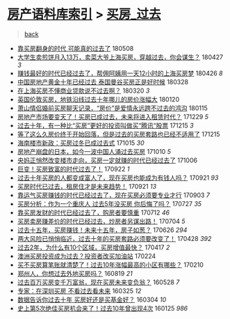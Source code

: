 [房产语料库索引](../../README.md)  > [买房_过去](买房_过去.md)
====
> [back](../README.md)

- [靠买房翻身的时代 可能真的过去了](http://jkwz.applinzi.com/ittc/7100713799927727110.html#%E9%9D%A0%E4%B9%B0%E6%88%BF%E7%BF%BB%E8%BA%AB%E7%9A%84%E6%97%B6%E4%BB%A3+%E5%8F%AF%E8%83%BD%E7%9C%9F%E7%9A%84%E8%BF%87%E5%8E%BB%E4%BA%86) 180508  
- [大学生卖煎饼月入13万，卖菜大爷上海买房，穿越过去，你会谋生？](http://jkwz.applinzi.com/ittc/7096661438246683659.html#%E5%A4%A7%E5%AD%A6%E7%94%9F%E5%8D%96%E7%85%8E%E9%A5%BC%E6%9C%88%E5%85%A513%E4%B8%87%EF%BC%8C%E5%8D%96%E8%8F%9C%E5%A4%A7%E7%88%B7%E4%B8%8A%E6%B5%B7%E4%B9%B0%E6%88%BF%EF%BC%8C%E7%A9%BF%E8%B6%8A%E8%BF%87%E5%8E%BB%EF%BC%8C%E4%BD%A0%E4%BC%9A%E8%B0%8B%E7%94%9F%EF%BC%9F) 180427 *3* 
- [赚钱最好的时代已经过去了，帮佣阿姨用一天12小时的上海买房梦](http://jkwz.applinzi.com/ittc/7091153326932755466.html#%E8%B5%9A%E9%92%B1%E6%9C%80%E5%A5%BD%E7%9A%84%E6%97%B6%E4%BB%A3%E5%B7%B2%E7%BB%8F%E8%BF%87%E5%8E%BB%E4%BA%86%EF%BC%8C%E5%B8%AE%E4%BD%A3%E9%98%BF%E5%A7%A8%E7%94%A8%E4%B8%80%E5%A4%A912%E5%B0%8F%E6%97%B6%E7%9A%84%E4%B8%8A%E6%B5%B7%E4%B9%B0%E6%88%BF%E6%A2%A6) 180426 *8* 
- [中国房地产黄金十年已经过去 泰国曼谷买房正是好时候](http://jkwz.applinzi.com/ittc/7085537095072613392.html#%E4%B8%AD%E5%9B%BD%E6%88%BF%E5%9C%B0%E4%BA%A7%E9%BB%84%E9%87%91%E5%8D%81%E5%B9%B4%E5%B7%B2%E7%BB%8F%E8%BF%87%E5%8E%BB+%E6%B3%B0%E5%9B%BD%E6%9B%BC%E8%B0%B7%E4%B9%B0%E6%88%BF%E6%AD%A3%E6%98%AF%E5%A5%BD%E6%97%B6%E5%80%99) 180328  
- [在上海买房不懂商业贷款说不过去啊？](http://jkwz.applinzi.com/ittc/7082336838985712647.html#%E5%9C%A8%E4%B8%8A%E6%B5%B7%E4%B9%B0%E6%88%BF%E4%B8%8D%E6%87%82%E5%95%86%E4%B8%9A%E8%B4%B7%E6%AC%BE%E8%AF%B4%E4%B8%8D%E8%BF%87%E5%8E%BB%E5%95%8A%EF%BC%9F) 180320 *3* 
- [英国伦敦买房，地铁沿线过去十年哪儿的房价涨幅大](http://jkwz.applinzi.com/ittc/7060617864904442891.html#%E8%8B%B1%E5%9B%BD%E4%BC%A6%E6%95%A6%E4%B9%B0%E6%88%BF%EF%BC%8C%E5%9C%B0%E9%93%81%E6%B2%BF%E7%BA%BF%E8%BF%87%E5%8E%BB%E5%8D%81%E5%B9%B4%E5%93%AA%E5%84%BF%E7%9A%84%E6%88%BF%E4%BB%B7%E6%B6%A8%E5%B9%85%E5%A4%A7) 180120  
- [萧山情侣婚前买房聊天记录，“房价”是爱情永远跨不过去的鸿沟](http://jkwz.applinzi.com/ittc/7058952630611477521.html#%E8%90%A7%E5%B1%B1%E6%83%85%E4%BE%A3%E5%A9%9A%E5%89%8D%E4%B9%B0%E6%88%BF%E8%81%8A%E5%A4%A9%E8%AE%B0%E5%BD%95%EF%BC%8C%E2%80%9C%E6%88%BF%E4%BB%B7%E2%80%9D%E6%98%AF%E7%88%B1%E6%83%85%E6%B0%B8%E8%BF%9C%E8%B7%A8%E4%B8%8D%E8%BF%87%E5%8E%BB%E7%9A%84%E9%B8%BF%E6%B2%9F) 180115  
- [房地产市场要变天了！买房已成过去，未来将进入租赁时代？](http://jkwz.applinzi.com/ittc/7052421722106512401.html#%E6%88%BF%E5%9C%B0%E4%BA%A7%E5%B8%82%E5%9C%BA%E8%A6%81%E5%8F%98%E5%A4%A9%E4%BA%86%EF%BC%81%E4%B9%B0%E6%88%BF%E5%B7%B2%E6%88%90%E8%BF%87%E5%8E%BB%EF%BC%8C%E6%9C%AA%E6%9D%A5%E5%B0%86%E8%BF%9B%E5%85%A5%E7%A7%9F%E8%B5%81%E6%97%B6%E4%BB%A3%EF%BC%9F) 171229 *5* 
- [过去十年，有一种比“买房”更好的投资叫做买“腾讯“股票](http://jkwz.applinzi.com/ittc/7047341926347441169.html#%E8%BF%87%E5%8E%BB%E5%8D%81%E5%B9%B4%EF%BC%8C%E6%9C%89%E4%B8%80%E7%A7%8D%E6%AF%94%E2%80%9C%E4%B9%B0%E6%88%BF%E2%80%9D%E6%9B%B4%E5%A5%BD%E7%9A%84%E6%8A%95%E8%B5%84%E5%8F%AB%E5%81%9A%E4%B9%B0%E2%80%9C%E8%85%BE%E8%AE%AF%E2%80%9C%E8%82%A1%E7%A5%A8) 171215 *3* 
- [等了这么久房价终于开始回落，但是过去的买房套路也已经不适用了](http://jkwz.applinzi.com/ittc/7047326022662358032.html#%E7%AD%89%E4%BA%86%E8%BF%99%E4%B9%88%E4%B9%85%E6%88%BF%E4%BB%B7%E7%BB%88%E4%BA%8E%E5%BC%80%E5%A7%8B%E5%9B%9E%E8%90%BD%EF%BC%8C%E4%BD%86%E6%98%AF%E8%BF%87%E5%8E%BB%E7%9A%84%E4%B9%B0%E6%88%BF%E5%A5%97%E8%B7%AF%E4%B9%9F%E5%B7%B2%E7%BB%8F%E4%B8%8D%E9%80%82%E7%94%A8%E4%BA%86) 171215  
- [海南楼市新政：买房过冬已成过去式](http://jkwz.applinzi.com/ittc/7023872338028921872.html#%E6%B5%B7%E5%8D%97%E6%A5%BC%E5%B8%82%E6%96%B0%E6%94%BF%EF%BC%9A%E4%B9%B0%E6%88%BF%E8%BF%87%E5%86%AC%E5%B7%B2%E6%88%90%E8%BF%87%E5%8E%BB%E5%BC%8F) 171015 *30* 
- [房地产崩盘的日本，如今一波中国人涌过去买房](http://jkwz.applinzi.com/ittc/7022890324849067024.html#%E6%88%BF%E5%9C%B0%E4%BA%A7%E5%B4%A9%E7%9B%98%E7%9A%84%E6%97%A5%E6%9C%AC%EF%BC%8C%E5%A6%82%E4%BB%8A%E4%B8%80%E6%B3%A2%E4%B8%AD%E5%9B%BD%E4%BA%BA%E6%B6%8C%E8%BF%87%E5%8E%BB%E4%B9%B0%E6%88%BF) 171010 *5* 
- [央妈正悄然改变楼市走向，买房一定就赚的时代已经过去了](http://jkwz.applinzi.com/ittc/7021136766298489873.html#%E5%A4%AE%E5%A6%88%E6%AD%A3%E6%82%84%E7%84%B6%E6%94%B9%E5%8F%98%E6%A5%BC%E5%B8%82%E8%B5%B0%E5%90%91%EF%BC%8C%E4%B9%B0%E6%88%BF%E4%B8%80%E5%AE%9A%E5%B0%B1%E8%B5%9A%E7%9A%84%E6%97%B6%E4%BB%A3%E5%B7%B2%E7%BB%8F%E8%BF%87%E5%8E%BB%E4%BA%86) 171006  
- [巨变！买房致富的时代过去了！](http://jkwz.applinzi.com/ittc/7016187537964663825.html#%E5%B7%A8%E5%8F%98%EF%BC%81%E4%B9%B0%E6%88%BF%E8%87%B4%E5%AF%8C%E7%9A%84%E6%97%B6%E4%BB%A3%E8%BF%87%E5%8E%BB%E4%BA%86%EF%BC%81) 170922 *1* 
- [过去十年买房的人都变成富人了，现在买房也能成为有钱人吗？](http://jkwz.applinzi.com/ittc/7015806622700667920.html#%E8%BF%87%E5%8E%BB%E5%8D%81%E5%B9%B4%E4%B9%B0%E6%88%BF%E7%9A%84%E4%BA%BA%E9%83%BD%E5%8F%98%E6%88%90%E5%AF%8C%E4%BA%BA%E4%BA%86%EF%BC%8C%E7%8E%B0%E5%9C%A8%E4%B9%B0%E6%88%BF%E4%B9%9F%E8%83%BD%E6%88%90%E4%B8%BA%E6%9C%89%E9%92%B1%E4%BA%BA%E5%90%97%EF%BC%9F) 170921 *93* 
- [买房时代已过去，租房住才是未来趋势！](http://jkwz.applinzi.com/ittc/7015676184673911824.html#%E4%B9%B0%E6%88%BF%E6%97%B6%E4%BB%A3%E5%B7%B2%E8%BF%87%E5%8E%BB%EF%BC%8C%E7%A7%9F%E6%88%BF%E4%BD%8F%E6%89%8D%E6%98%AF%E6%9C%AA%E6%9D%A5%E8%B6%8B%E5%8A%BF%EF%BC%81) 170921 *13* 
- [靠运气买房赚钱的时代已经过去了，现在买房必须要专业才行](http://jkwz.applinzi.com/ittc/7009147064154588176.html#%E9%9D%A0%E8%BF%90%E6%B0%94%E4%B9%B0%E6%88%BF%E8%B5%9A%E9%92%B1%E7%9A%84%E6%97%B6%E4%BB%A3%E5%B7%B2%E7%BB%8F%E8%BF%87%E5%8E%BB%E4%BA%86%EF%BC%8C%E7%8E%B0%E5%9C%A8%E4%B9%B0%E6%88%BF%E5%BF%85%E9%A1%BB%E8%A6%81%E4%B8%93%E4%B8%9A%E6%89%8D%E8%A1%8C) 170903 *7* 
- [买房分析：作为一个重庆人 过去5年没买房 你后悔了吗？](http://jkwz.applinzi.com/ittc/6994885573222073360.html#%E4%B9%B0%E6%88%BF%E5%88%86%E6%9E%90%EF%BC%9A%E4%BD%9C%E4%B8%BA%E4%B8%80%E4%B8%AA%E9%87%8D%E5%BA%86%E4%BA%BA+%E8%BF%87%E5%8E%BB5%E5%B9%B4%E6%B2%A1%E4%B9%B0%E6%88%BF+%E4%BD%A0%E5%90%8E%E6%82%94%E4%BA%86%E5%90%97%EF%BC%9F) 170727 *35* 
- [靠买房发财的时代已经过去了，购房者要慎重](http://jkwz.applinzi.com/ittc/6989178224306029584.html#%E9%9D%A0%E4%B9%B0%E6%88%BF%E5%8F%91%E8%B4%A2%E7%9A%84%E6%97%B6%E4%BB%A3%E5%B7%B2%E7%BB%8F%E8%BF%87%E5%8E%BB%E4%BA%86%EF%BC%8C%E8%B4%AD%E6%88%BF%E8%80%85%E8%A6%81%E6%85%8E%E9%87%8D) 170712 *46* 
- [买房卖房赚差价的时代已经过去，炒房者另谋出路！](http://jkwz.applinzi.com/ittc/6986473932163908613.html#%E4%B9%B0%E6%88%BF%E5%8D%96%E6%88%BF%E8%B5%9A%E5%B7%AE%E4%BB%B7%E7%9A%84%E6%97%B6%E4%BB%A3%E5%B7%B2%E7%BB%8F%E8%BF%87%E5%8E%BB%EF%BC%8C%E7%82%92%E6%88%BF%E8%80%85%E5%8F%A6%E8%B0%8B%E5%87%BA%E8%B7%AF%EF%BC%81) 170704 *5* 
- [过去十五年，买房赚钱！未来十五年，房子如葱？](http://jkwz.applinzi.com/ittc/6983499621421548548.html#%E8%BF%87%E5%8E%BB%E5%8D%81%E4%BA%94%E5%B9%B4%EF%BC%8C%E4%B9%B0%E6%88%BF%E8%B5%9A%E9%92%B1%EF%BC%81%E6%9C%AA%E6%9D%A5%E5%8D%81%E4%BA%94%E5%B9%B4%EF%BC%8C%E6%88%BF%E5%AD%90%E5%A6%82%E8%91%B1%EF%BC%9F) 170626 *294* 
- [两大风险已悄悄临近，过去十年的买房套路必须要改变了！](http://jkwz.applinzi.com/ittc/6961583806313137157.html#%E4%B8%A4%E5%A4%A7%E9%A3%8E%E9%99%A9%E5%B7%B2%E6%82%84%E6%82%84%E4%B8%B4%E8%BF%91%EF%BC%8C%E8%BF%87%E5%8E%BB%E5%8D%81%E5%B9%B4%E7%9A%84%E4%B9%B0%E6%88%BF%E5%A5%97%E8%B7%AF%E5%BF%85%E9%A1%BB%E8%A6%81%E6%94%B9%E5%8F%98%E4%BA%86%EF%BC%81) 170428 *392* 
- [过去2年，为什么有10个区域，买房增值最快？](http://jkwz.applinzi.com/ittc/6957558309950325764.html#%E8%BF%87%E5%8E%BB2%E5%B9%B4%EF%BC%8C%E4%B8%BA%E4%BB%80%E4%B9%88%E6%9C%8910%E4%B8%AA%E5%8C%BA%E5%9F%9F%EF%BC%8C%E4%B9%B0%E6%88%BF%E5%A2%9E%E5%80%BC%E6%9C%80%E5%BF%AB%EF%BC%9F) 170417 *2* 
- [澳洲买房投资成为过去？投资者改买加油站](http://jkwz.applinzi.com/ittc/6938164986483573765.html#%E6%BE%B3%E6%B4%B2%E4%B9%B0%E6%88%BF%E6%8A%95%E8%B5%84%E6%88%90%E4%B8%BA%E8%BF%87%E5%8E%BB%EF%BC%9F%E6%8A%95%E8%B5%84%E8%80%85%E6%94%B9%E4%B9%B0%E5%8A%A0%E6%B2%B9%E7%AB%99) 170224  
- [买不买房算笔账就清楚了！过去10年涨幅最高的小区有哪些？](http://jkwz.applinzi.com/ittc/6933003975510197252.html#%E4%B9%B0%E4%B8%8D%E4%B9%B0%E6%88%BF%E7%AE%97%E7%AC%94%E8%B4%A6%E5%B0%B1%E6%B8%85%E6%A5%9A%E4%BA%86%EF%BC%81%E8%BF%87%E5%8E%BB10%E5%B9%B4%E6%B6%A8%E5%B9%85%E6%9C%80%E9%AB%98%E7%9A%84%E5%B0%8F%E5%8C%BA%E6%9C%89%E5%93%AA%E4%BA%9B%EF%BC%9F) 170210  
- [郑州人，你想过去外地买房吗？](http://jkwz.applinzi.com/ittc/6868127210950624260.html#%E9%83%91%E5%B7%9E%E4%BA%BA%EF%BC%8C%E4%BD%A0%E6%83%B3%E8%BF%87%E5%8E%BB%E5%A4%96%E5%9C%B0%E4%B9%B0%E6%88%BF%E5%90%97%EF%BC%9F) 160819 *21* 
- [过去百万买房变千万富翁，现在买房未来变负翁？](http://jkwz.applinzi.com/ittc/6837395729144087556.html#%E8%BF%87%E5%8E%BB%E7%99%BE%E4%B8%87%E4%B9%B0%E6%88%BF%E5%8F%98%E5%8D%83%E4%B8%87%E5%AF%8C%E7%BF%81%EF%BC%8C%E7%8E%B0%E5%9C%A8%E4%B9%B0%E6%88%BF%E6%9C%AA%E6%9D%A5%E5%8F%98%E8%B4%9F%E7%BF%81%EF%BC%9F) 160528 *7* 
- [专家：在深圳买房 不看过去看未来](http://jkwz.applinzi.com/ittc/6813575927082533893.html#%E4%B8%93%E5%AE%B6%EF%BC%9A%E5%9C%A8%E6%B7%B1%E5%9C%B3%E4%B9%B0%E6%88%BF+%E4%B8%8D%E7%9C%8B%E8%BF%87%E5%8E%BB%E7%9C%8B%E6%9C%AA%E6%9D%A5) 160325 *12* 
- [数据告诉你过去十年 买房好还是买基金好？](http://jkwz.applinzi.com/ittc/6805629586792514564.html#%E6%95%B0%E6%8D%AE%E5%91%8A%E8%AF%89%E4%BD%A0%E8%BF%87%E5%8E%BB%E5%8D%81%E5%B9%B4+%E4%B9%B0%E6%88%BF%E5%A5%BD%E8%BF%98%E6%98%AF%E4%B9%B0%E5%9F%BA%E9%87%91%E5%A5%BD%EF%BC%9F) 160304 *10* 
- [史上第5次绝佳买房机会来了！过去10年曾出现4次](http://jkwz.applinzi.com/ittc/6791340704378913797.html#%E5%8F%B2%E4%B8%8A%E7%AC%AC5%E6%AC%A1%E7%BB%9D%E4%BD%B3%E4%B9%B0%E6%88%BF%E6%9C%BA%E4%BC%9A%E6%9D%A5%E4%BA%86%EF%BC%81%E8%BF%87%E5%8E%BB10%E5%B9%B4%E6%9B%BE%E5%87%BA%E7%8E%B04%E6%AC%A1) 160125 *986* 
